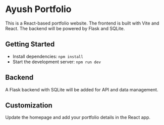 # Ayush Portfolio

This is a React-based portfolio website. The frontend is built with Vite and React. The backend will be powered by Flask and SQLite.

## Getting Started

- Install dependencies: `npm install`
- Start the development server: `npm run dev`

## Backend

A Flask backend with SQLite will be added for API and data management.

## Customization

Update the homepage and add your portfolio details in the React app.

